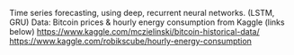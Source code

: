 Time series forecasting, using deep, recurrent neural networks. (LSTM, GRU)
Data: Bitcoin prices & hourly energy consumption from Kaggle (links below)
https://www.kaggle.com/mczielinski/bitcoin-historical-data/
https://www.kaggle.com/robikscube/hourly-energy-consumption

